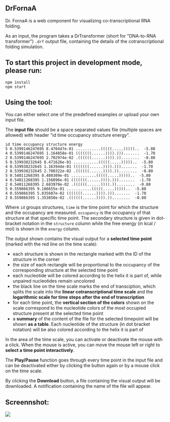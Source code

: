 ## DrFornaA
Dr. FornaA is a web component for visualizing co-transcriptional RNA folding.

As an input, the program takes a DrTransformer (short for "DNA-to-RNA transformer") `.drf` output file, containing the details of the cotranscriptional folding simulation.

## To start this project in development mode, please run:

  `npm install`  
  `npm start`

## Using the tool:
You can either select one of the predefined examples or upload your own input file. 

The **input file** should be a space separated values file (multiple spaces are allowed) with header "id time occupancy structure energy".

`id time occupancy structure energy`\
`5 0.5399146247695 8.470447e-01 ...........(((((.....)))))..  -5.80`\
`4 0.5399146247695 1.164858e-01 (((((((......)))).))).......  -1.70`\
`2 0.5399146247695 2.702974e-02 .((((((......)))).))........  -0.80`\
`5 0.539938232645 8.471626e-01 ...........(((((.....)))))..  -5.80`\
`4 0.539938232645 1.163944e-01 (((((((......)))).))).......  -1.70`\
`2 0.539938232645 2.700322e-02 .((((((......)))).))........  -0.80`\
`5 0.54011268395 8.480309e-01 ...........(((((.....)))))..  -5.80`\
`4 0.54011268395 1.156896e-01 (((((((......)))).))).......  -1.70`\
`2 0.54011268395 2.683970e-02 .((((((......)))).))........  -0.80`\
`5 0.559866395 9.186655e-01 ...........(((((.....)))))..  -5.80`\
`4 0.559866395 5.835607e-02 (((((((......)))).))).......  -1.70`\
`2 0.559866395 1.353858e-02 .((((((......)))).))........  -0.80`

Where `id` groups structures, `time` is the time point for which the structure and the occupancy are measured. `occupancy` is the occupancy of that structure at that specific time point. The secondary structure is given in dot-bracket notation in the `structure` column while the free energy (in kcal / mol) is shown in the `energy` column.

The output shown contains the visual output for a **selected time point** (marked with the red line on the time scale): 
- each structure is shown in the rectangle marked with the ID of the structure in the corner
- the size of each rectangle will be proportional to the occupancy of the corresponding structure at the selected time point
- each nucleotide will be colored according to the helix it is part of, while unpaired nucleotides remain uncolored
- the black line on the time scale marks the end of transciption, which splits the scale into the **linear cotranscriptional time scale** and the **logarithmic scale for time steps after the end of transcription**
- for each time point, the **vertical section of the colors** shown on the scale correspond to the nucleotide colors of the most occupied structure present at the selected time point
- a **summary** of the content of the file for the selected timepoint will be shown **as a table**. Each nucleotide of the structure (in dot bracket notation) will be also colored according to the helix it is part of

In the area of the time scale, you can activate or deactivate the mouse with a click. When the mouse is active, you can move the mouse left or right to **select a time point interactively**.

The **Play/Pause** function goes through every time point in the input file and can be deactivated either by clicking the button again or by a mouse click on the time scale.

By clicking the **Download** button, a file containing the visual output will be downloaded. A notification containing the name of the file will appear.

## Screennshot:
<img src="../public/Screenshot.png"> 
